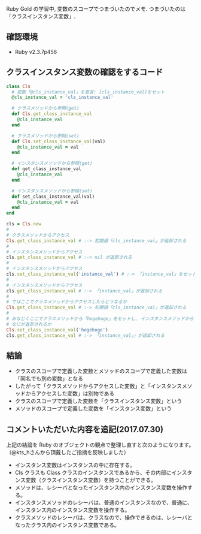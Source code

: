 Ruby Gold の学習中, 変数のスコープでつまづいたのでメモ.
つまづいたのは「クラスインスタンス変数」.

## 確認環境
* Ruby v2.3.7p456

## クラスインスタンス変数の確認をするコード

```ruby:class_instance_val.rb
class Cls
  # 変数「@cls_instance_val」を宣言: [cls_instance_val]をセット
  @cls_instance_val = 'cls_instance_val'

  # クラスメソッドから参照(get)
  def Cls.get_class_instance_val
    @cls_instance_val
  end

  # クラスメソッドから参照(set)
  def Cls.set_class_instance_val(val)
    @cls_instance_val = val
  end

  # インスタンスメソッドから参照(get)
  def get_class_instance_val
    @cls_instance_val
  end

  # インスタンスメソッドから参照(set)
  def set_class_instance_val(val)
    @cls_instance_val = val
  end
end

cls = Cls.new
#
# クラスメソッドからアクセス
Cls.get_class_instance_val # :-> 初期値「cls_instance_val」が返却される
#
# インスタンスメソッドからアクセス
cls.get_class_instance_val # :-> nil が返却される
#
# インスタンスメソッドからアクセス
cls.set_class_instance_val('instance_val') # :-> 「instance_val」をセット
#
# インスタンスメソッドからアクセス
cls.get_class_instance_val # :-> 「instance_val」が返却される
#
# ではここでクラスメソッドからアクセスしたらどうなるか
Cls.get_class_instance_val # :-> 初期値「cls_instance_val」が返却される
#
# おなじくここでクラスメソッドから「hogehoge」をセットし, インスタンスメソッドからアクセスしたら
# なにが返却されるか
Cls.set_class_instance_val('hogehoge')
cls.get_class_instance_val # :-> 「instance_val」」が返却される
```

## 結論
* クラスのスコープで定義した変数とメソッドのスコープで定義した変数は「同名でも別の変数」となる
* したがって「クラスメソッドからアクセスした変数」と「インスタンスメソッドからアクセスした変数」は別物である
* クラスのスコープで定義した変数を「クラスインスタンス変数」という
* メソッドのスコープで定義した変数を「インスタンス変数」という

## コメントいただいた内容を追記(2017.07.30)
上記の結論を Ruby のオブジェクトの観点で整理し直すと次のようになります。（@kts_hさんから頂戴したご指摘を反映しました）

* インスタンス変数はインスタンスの中に存在する。
* Cls クラスも Class クラスのインスタンスであるから、その内部にインスタンス変数（クラスインスタンス変数）を持つことができる。
* メソッドは、レシーバとなったインスタンス内のインスタンス変数を操作する。
* インスタンスメソッドのレシーバは、普通のインスタンスなので、普通に、インスタンス内のインスタンス変数を操作する。
* クラスメソッドのレシーバは、クラスなので、操作できるのは、レシーバとなったクラス内のインスタンス変数である。
